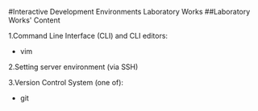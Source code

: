 #Interactive Development Environments Laboratory Works
##Laboratory Works' Content


1.Command Line Interface (CLI) and CLI editors:

- vim


2.Setting server environment (via SSH)


3.Version Control System (one of):

- git
